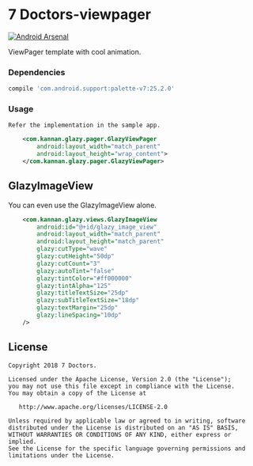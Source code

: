 # 7 Doctors-viewpager
[![Android Arsenal](https://img.shields.io/badge/Android%20Arsenal-Glazy%20ViewPager-brightgreen.svg?style=flat)](https://android-arsenal.com/details/1/5856)

ViewPager template with cool animation.



### Dependencies
```groovy
compile 'com.android.support:palette-v7:25.2.0'
```

### Usage
    Refer the implementation in the sample app.
```xml
    <com.kannan.glazy.pager.GlazyViewPager
        android:layout_width="match_parent"
        android:layout_height="wrap_content">
    </com.kannan.glazy.pager.GlazyViewPager>
```

## GlazyImageView
You can even use the GlazyImageView alone.

```xml
    <com.kannan.glazy.views.GlazyImageView
        android:id="@+id/glazy_image_view"
        android:layout_width="match_parent"
        android:layout_height="match_parent"
        glazy:cutType="wave"
        glazy:cutHeight="50dp"
        glazy:cutCount="3"
        glazy:autoTint="false"
        glazy:tintColor="#ff000000"
        glazy:tintAlpha="125"
        glazy:titleTextSize="25dp"
        glazy:subTitleTextSize="18dp"
        glazy:textMargin="25dp"
        glazy:lineSpacing="10dp"
    />
```

License
--------

    Copyright 2018 7 Doctors.

    Licensed under the Apache License, Version 2.0 (the "License");
    you may not use this file except in compliance with the License.
    You may obtain a copy of the License at

       http://www.apache.org/licenses/LICENSE-2.0

    Unless required by applicable law or agreed to in writing, software
    distributed under the License is distributed on an "AS IS" BASIS,
    WITHOUT WARRANTIES OR CONDITIONS OF ANY KIND, either express or implied.
    See the License for the specific language governing permissions and
    limitations under the License.
